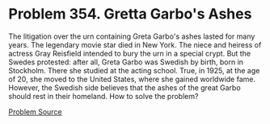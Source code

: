 # Problem 354. Gretta Garbo's Ashes

The litigation over the urn containing Greta Garbo's ashes lasted for many years. The legendary movie star died in New York. The niece and heiress of actress Gray Reisfield intended to bury the urn in a special crypt. But the Swedes protested: after all, Greta Garbo was Swedish by birth, born in Stockholm. There she studied at the acting school. True, in 1925, at the age of 20, she moved to the United States, where she gained worldwide fame. However, the Swedish side believes that the ashes of the great Garbo should rest in their homeland. How to solve the problem?

[Problem Source](https://www.trizland.ru/tasks/1611/)